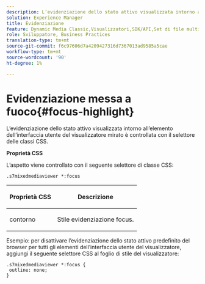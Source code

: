 ```yaml
---
description: L’evidenziazione dello stato attivo visualizzata intorno all’elemento dell’interfaccia utente del visualizzatore mirato è controllata con il selettore delle classi CSS.
solution: Experience Manager
title: Evidenziazione
feature: Dynamic Media Classic,Visualizzatori,SDK/API,Set di file multimediali diversi
role: Sviluppatore, Business Practices
translation-type: tm+mt
source-git-commit: f6c97606d7a4209427316d7367013ad9585a5cae
workflow-type: tm+mt
source-wordcount: '90'
ht-degree: 1%

---
```



# Evidenziazione messa a fuoco{#focus-highlight}

L’evidenziazione dello stato attivo visualizzata intorno all’elemento dell’interfaccia utente del visualizzatore mirato è controllata con il selettore delle classi CSS.

<!--<a id="section_061E550C1C1D4DB2BD663A898895B38C"></a>-->

**Proprietà CSS**

L’aspetto viene controllato con il seguente selettore di classe CSS:

```
.s7mixedmediaviewer *:focus
```

<table id="table_94EE3F5BBE4547C0B4943471CEE7EDE4"> 
 <thead> 
  <tr> 
   <th colname="col1" class="entry"> <p> Proprietà CSS </p> </th> 
   <th colname="col2" class="entry"> <p>Descrizione </p> </th> 
  </tr> 
 </thead>
 <tbody> 
  <tr> 
   <td colname="col1"> <p> <span class="codeph"> contorno  </span> </p> </td> 
   <td colname="col2"> <p>Stile evidenziazione focus. </p> </td> 
  </tr> 
 </tbody> 
</table>

Esempio: per disattivare l’evidenziazione dello stato attivo predefinito del browser per tutti gli elementi dell’interfaccia utente del visualizzatore, aggiungi il seguente selettore CSS al foglio di stile del visualizzatore:

```
.s7mixedmediaviewer *:focus { 
 outline: none; 
}
```

